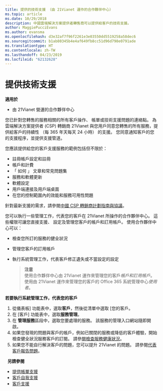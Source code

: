 ```yaml
---
title: 提供的技術支援 （由 21Vianet 運作的合作夥伴中心）
ms.topic: article
ms.date: 10/29/2018
description: 中國雲端解決方案提供者轉售商可以提供給客戶的技術支援。
author: MaggiePucciEvans
ms.author: evansma
ms.openlocfilehash: d3e32af7f96f2261e3e03550dd5519258a58dec6
ms.sourcegitcommit: b1ab80345b4e4af649fb8cc51d96d798e0791ade
ms.translationtype: HT
ms.contentlocale: zh-TW
ms.lasthandoff: 04/23/2019
ms.locfileid: "62132628"
---
```

# <a name="provide-technical-support"></a>提供技術支援

**適用於**

-   由 21Vianet 營運的合作夥伴中心

您已針對您轉售的服務相關的所有客戶操作、 帳單或技術支援問題的連絡點。 為雲端解決方案提供者 (CSP) 轉銷商 21Vianet 與您用戶同意您轉售的所有服務，提供給客戶的持續性 （每 365 年天每天 24 小時） 的支援。 您同意通知客戶的您的支援程序，並提供支援管道。  

您應該提供給您的客戶支援服務的範例包括但不限於：
 
-   註冊帳戶設定和註冊 
-   帳戶和計費 
-   「 如何 」 文章和常見問題集 
-   服務和軟體更新 
-   軟體設定 
-   用戶端連接及用戶端桌面
-   在您的控制範圍內的效能和服務可用性問題 

針對最新支援的需求，請參閱[中國 CSP 轉銷商計劃指南與協議](csp-program-guide-and-agreements.md)。

您可以執行一些管理工作，代表您的客戶在 21Vianet 所操作的合作夥伴中心。 這些權限可讓您直接支援、 設定及管理您客戶的帳戶和訂用帳戶。 使用合作夥伴中心可以：

-   檢查您所訂的服務的健全狀況
-   管理您客戶的訂用帳戶
-   執行系統管理工作，代表客戶修正遺失或不當設定的設定

    >**注意**<br>使用合作夥伴中心由 21Vianet 運作來管理您的客戶*帳戶和訂用帳戶*。 使用由 21Vianet 運作來管理您的客戶的 Office 365 系統管理中心*使用者*。 

**若要執行系統管理工作，代表您的客戶**

1.  從儀表板] 功能表中，選取**客戶**，然後從清單中選取 [您的客戶。
2.  在 [客戶] 功能表中，選取**服務管理**。
3.  在 **管理服務**區段中，選取您要處理的服務。 該服務的管理入口網站隨即開啟。
4.  如果您發現的問題與客戶的帳戶，例如已關閉的服務或降低的客戶體驗，開始檢查健全狀況服務客戶的訂閱。 請參[閱檢查服務健康狀況](check-service-health.md)。
5.  如果您不能自行解決客戶的問題，您可以提升 21Vianet 的問題。 請參閱[代表客戶報告問題](report-problems-on-behalf-of-a-customer.md)。

 
**另請參閱**

-   [提供帳單支援](provide-billing-support.md)
-   [客戶自我支援](customer-self-support.md)
-   [客戶支援](customer-support.md)


 




